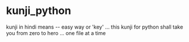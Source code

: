 # kunji_python
kunji in hindi means -- easy way or 'key' ... this kunji for python shall take you from zero to hero ... one file at a time 
